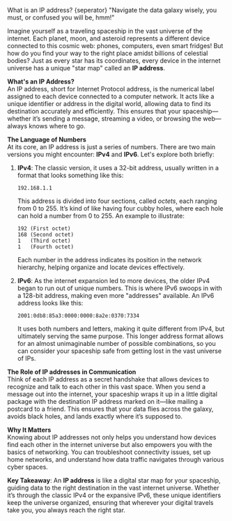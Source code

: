 What is an IP address?
{seperator}
"Navigate the data galaxy wisely, you must, or confused you will be, hmm!"  

Imagine yourself as a traveling spaceship in the vast universe of the internet. Each planet, moon, and asteroid represents a different device connected to this cosmic web: phones, computers, even smart fridges! But how do you find your way to the right place amidst billions of celestial bodies? Just as every star has its coordinates, every device in the internet universe has a unique "star map" called an **IP address**.  

**What's an IP Address?**  
An IP address, short for Internet Protocol address, is the numerical label assigned to each device connected to a computer network. It acts like a unique identifier or address in the digital world, allowing data to find its destination accurately and efficiently. This ensures that your spaceship—whether it’s sending a message, streaming a video, or browsing the web—always knows where to go.

**The Language of Numbers**  
At its core, an IP address is just a series of numbers. There are two main versions you might encounter: **IPv4** and **IPv6**. Let's explore both briefly:

1. **IPv4**: The classic version, it uses a 32-bit address, usually written in a format that looks something like this:  

   `192.168.1.1`
   
   This address is divided into four sections, called *octets*, each ranging from 0 to 255. It’s kind of like having four cubby holes, where each hole can hold a number from 0 to 255. An example to illustrate:

   ```
   192 (First octet)
   168 (Second octet)
   1   (Third octet)
   1   (Fourth octet)
   ```

   Each number in the address indicates its position in the network hierarchy, helping organize and locate devices effectively.

2. **IPv6**: As the internet expansion led to more devices, the older IPv4 began to run out of unique numbers. This is where IPv6 swoops in with a 128-bit address, making even more "addresses" available. An IPv6 address looks like this:

   `2001:0db8:85a3:0000:0000:8a2e:0370:7334`

   It uses both numbers and letters, making it quite different from IPv4, but ultimately serving the same purpose. This longer address format allows for an almost unimaginable number of possible combinations, so you can consider your spaceship safe from getting lost in the vast universe of IPs.

**The Role of IP addresses in Communication**  
Think of each IP address as a secret handshake that allows devices to recognize and talk to each other in this vast space. When you send a message out into the internet, your spaceship wraps it up in a little digital package with the destination IP address marked on it—like mailing a postcard to a friend. This ensures that your data flies across the galaxy, avoids black holes, and lands exactly where it’s supposed to.  

**Why It Matters**  
Knowing about IP addresses not only helps you understand how devices find each other in the internet universe but also empowers you with the basics of networking. You can troubleshoot connectivity issues, set up home networks, and understand how data traffic navigates through various cyber spaces.

**Key Takeaway**: An **IP address** is like a digital star map for your spaceship, guiding data to the right destination in the vast internet universe. Whether it’s through the classic IPv4 or the expansive IPv6, these unique identifiers keep the universe organized, ensuring that wherever your digital travels take you, you always reach the right star.